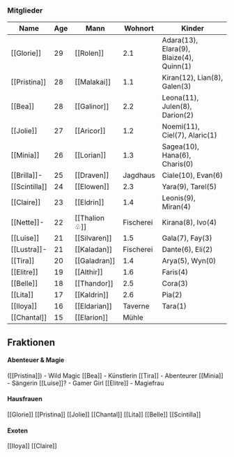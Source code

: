 ### Mitglieder

| Name          | Age | Mann          | Wohnort   | Kinder                                   |
| ------------- | --- | ------------- | --------- | ---------------------------------------- |
| [[Glorie]]    | 29  | [[Rolen]]     | 2.1       | Adara(13), Elara(9), Blaize(4), Quinn(1) |
| [[Pristina]]  | 28  | [[Malakai]]   | 1.1       | Kiran(12), Lian(8), Galen(3)             |
| [[Bea]]       | 28  | [[Galinor]]   | 2.2       | Leona(11), Julen(8), Darion(2)           |
| [[Jolie]]     | 27  | [[Aricor]]    | 1.2       | Noemi(11), Ciel(7), Alaric(1)            |
| [[Minia]]     | 26  | [[Lorian]]    | 1.3       | Sagea(10), Hana(6), Charis(0)            |
| [[Brilla]]-   | 25  | [[Draven]]    | Jagdhaus  | Ciale(10), Evan(6)                       |
| [[Scintilla]] | 24  | [[Elowen]]    | 2.3       | Yara(9), Tarel(5)                        |
| [[Claire]]    | 23  | [[Eldrin]]    | 1.4       | Leonis(9), Miran(4)                      |
| [[Nette]]-    | 22  | [[Thalion ♧]] | Fischerei | Kirana(8), Ivo(4)                        |
| [[Luise]]     | 21  | [[Silvaren]]  | 1.5       | Gala(7), Fay(3)                          |
| [[Lustra]]-   | 21  | [[Kaladan]]   | Fischerei | Dante(6), Eli(2)                         |
| [[Tira]]      | 20  | [[Galadran]]  | 1.4       | Arya(5), Wyn(0)                          |
| [[Elitre]]    | 19  | [[Althir]]    | 1.6       | Faris(4)                                 |
| [[Belle]]     | 18  | [[Thandor]]   | 2.5       | Cora(3)                                  |
| [[Lita]]      | 17  | [[Kaldrin]]   | 2.6       | Pia(2)                                   |
| [[Iloya]]     | 16  | [[Eldarian]]  | Taverne   | Tara(1)                                  |
| [[Chantal]]   | 15  | [[Elarion]]   | Mühle     |                                          |
## Fraktionen
#### Abenteuer & Magie
([[Pristina]]) - Wild Magic
[[Bea]] - Künstlerin
[[Tira]] - Abenteurer
[[Minia]] - Sängerin
[[Luise]]? - Gamer Girl
[[Elitre]] - Magiefrau

#### Hausfrauen
[[Glorie]]
[[Pristina]]
[[Jolie]]
[[Chantal]]
[[Lita]]
[[Belle]]
[[Scintilla]]

#### Exoten
[[Iloya]]
[[Claire]]